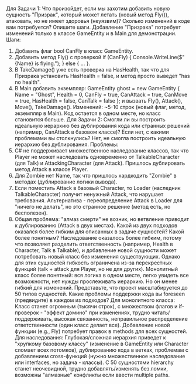 Для Задачи 1: Что произойдет, если мы захотим добавить новую сущность "Призрак", который может летать (новый метод Fly()), атаковать, но не имеет здоровья (неуязвим)? Сколько изменений в коде вам потребуется? Опишите шаги.
Добавление "Призрака" потребует изменений только в классе GameEntity и в Main для демонстрации. Шаги:
1.	Добавить флаг bool CanFly в класс GameEntity.
2.	Добавить метод Fly() с проверкой if (CanFly) { Console.WriteLine($"{Name} is flying."); } else { ... }.
3.	В TakeDamage() уже есть проверка на HasHealth, так что для Призрака установить HasHealth = false, и метод просто выведет "has no health".
4.	В Main добавить экземпляр: GameEntity ghost = new GameEntity { Name = "Ghost", Health = 0, CanFly = true, CanAttack = true, CanMove = true, HasHealth = false, CanTalk = false }; и вызвать Fly(), Attack(), Move(), TakeDamage(). Изменений: ~5-10 строк (новый флаг, метод, экземпляр в Main). Код остается в одном месте, но класс становится больше.
Для Задачи 2: Смогли ли вы построить идеальную иерархию без дублирования кода или странных решений (например, CanAttack в базовом классе)? Если нет, с какими проблемами вы столкнулись?
Нет, не смогла построить идеальную иерархию без дублирования. Проблемы:
1.	C# не поддерживает множественное наследование классов, так что Player не может наследовать одновременно от TalkableCharacter (для Talk) и AttackingCharacter (для Attack). Пришлось дублировать метод Attack в классе Player.
2.	Для Zombie нет Name, так что пришлось хардкодить "Zombie" в методах (дублирование логики вывода).
3.	Если поместить Attack в базовый Character, то Loader (наследник TalkableCharacter) получит ненужный Attack, что нарушает требования. Альтернатива - переопределение Attack в Loader для "ничего не делать", но это странное решение (метод есть, но бесполезен).
4.	Общая проблема: "алмаз смерти" не возник, но ветвление приводит к дублированию (Attack в двух местах).
Какой из двух подходов оказался более гибким для описанных в задаче сущностей? Какой более понятным?
Наследование оказалось более гибким, потому что позволяет разделить ответственность (например, Health в Character, Talk в Talkable), и добавление новой сущности может потребовать новый класс без изменения существующих. Однако для этих сущностей гибкость ограничена из-за перекрестных функций (talk + attack для Player, но не для других). Монолитный класс более понятный: вся логика в одном месте, легко увидеть все возможности, нет нужды прослеживать иерархию. Но он менее гибкий для изменений.
Представьте, что проект масштабируется до 50 типов сущностей. Какие проблемы поддержки кода вы foreseen (предвидите) в каждом из подходов?
Для монолитного класса: Класс станет огромным (тысячи строк), с множеством флагов и if-проверок - "эффект домино" при изменениях, трудно читать/поддерживать, высокая связанность, неправильное распределение ответственности (один класс делает все). Добавление новой функции (e.g., Fly) потребует правок в methods для всех сущностей. Для наследования: Глубокая/сложная иерархия приведет к "хрупкому базовому классу" (изменение в GameEntity или Character сломает всех потомков), дублированию кода в ветках, проблемам с добавлением cross-функций (нужно множественное наследование или interfaces, но задача - классы). С 50 сущностями hierarchy станет неочевидной, трудно добавлять/изменять без ломки, возможны "алмазные" конфликты если ввести multiple paths.

